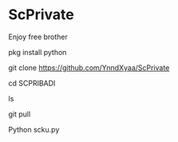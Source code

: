 # ScPrivate
Enjoy free brother

pkg install python

git clone https://github.com/YnndXyaa/ScPrivate

cd SCPRIBADI

ls

git pull

Python scku.py

